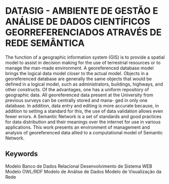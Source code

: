# DATASIG - AMBIENTE DE GESTÃO E ANÁLISE DE DADOS CIENTÍFICOS GEORREFERENCIADOS ATRAVÉS DE REDE SEMÂNTICA


The function of a geographic information system (GIS) is to provide a spatial model to assist in decision making for the use of terrestrial resources or to manage the man-made environment. A georeferenced database model brings the logical data model closer to the actual model. Objects in a georeferenced database are generally the same objects that would be defined in a logical model, such as administrators, buildings, highways, and other constructs.
Of the advantages, one has a uniform repository of geographic data. All georeferenced data present at the University from previous surveys can be centrally stored and mana- ged in only one database. In addition, data entry and editing is more accurate because, in addition to setting a standard for this, the use of data validation allows even fewer errors.
A Semantic Network is a set of standards and good practices for data distribution and their meanings over the internet for use in various applications.
This work presents an environment of management and analysis of georeferenced data allied to a computational model of Semantic Network.

## Keywords

Modelo Banco de Dados Relacional
Desenvolvimento de Sistema WEB
Modelo OWL/RDF
Modelo de Análise de Dados
Modelo de Visualização da Rede
